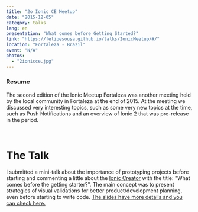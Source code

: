 ```yaml
---
title: "2o Ionic CE Meetup"
date: "2015-12-05"
category: talks
lang: en
presentation: "What comes before Getting Started?"
link: "https://felipesousa.github.io/talks/IonicMeetup/#/"
location: "Fortaleza - Brazil"
event: "N/A"
photos:
  - "2ionicce.jpg"
---
```


### Resume

The second edition of the Ionic Meetup Fortaleza was another meeting held by the local community in Fortaleza at the end of 2015. At the meeting we discussed very interesting topics, such as some very new topics at the time, such as Push Notifications and an overview of Ionic 2 that was pre-release in the period.

<br />

# The Talk

I submitted a mini-talk about the importance of prototyping projects before starting and commenting a little about the [Ionic Creator](https://creator.ionic.io/) with the title: "What comes before the getting starter?". The main concept was to present strategies of visual validations for better product/development planning, even before starting to write code. [The slides have more details and you can check here.](https://felipesousa.github.io/talks/IonicMeetup/#/)
